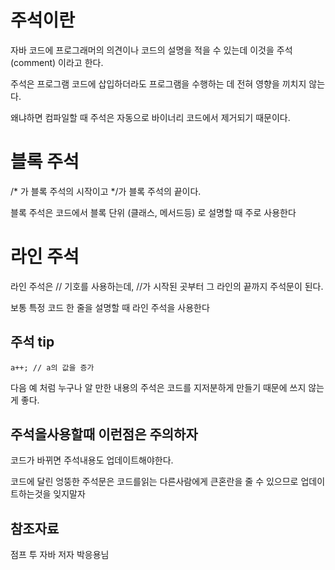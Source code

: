 주석이란
===

자바 코드에 프로그래머의 의견이나 코드의 설명을 적을 수 있는데 이것을 주석 (comment) 이라고 한다.

주석은 프로그램 코드에 삽입하더라도 프로그램을 수행하는 데 전혀 영향을 끼치지 않는다. 

왜냐하면 컴파일할 때 주석은 자동으로 바이너리 코드에서 제거되기 때문이다.


블록 주석
===

/* 가 블록 주석의 시작이고 */가 블록 주석의 끝이다. 

블록 주석은 코드에서 블록 단위 (클래스, 메서드등) 로 설명할 때 주로 사용한다

라인 주석
===
라인 주석은 // 기호를 사용하는데, //가 시작된 곳부터 그 라인의 끝까지 주석문이 된다. 

보통 특정 코드 한 줄을 설명할 때 라인 주석을 사용한다

주석 tip
---

    a++; // a의 값을 증가

다음 예 처럼 누구나 알 만한 내용의 주석은 코드를 지저분하게 만들기 때문에 쓰지 않는게 좋다.


주석을사용할때 이런점은 주의하자
----
코드가 바뀌면 주석내용도 업데이트해야한다.

코드에 달린 엉뚱한 주석문은 코드를읽는 다른사람에게 큰혼란을 줄 수 있으므로 업데이트하는것을 잊지말자


참조자료
--

점프 투 자바 저자 박응용님
